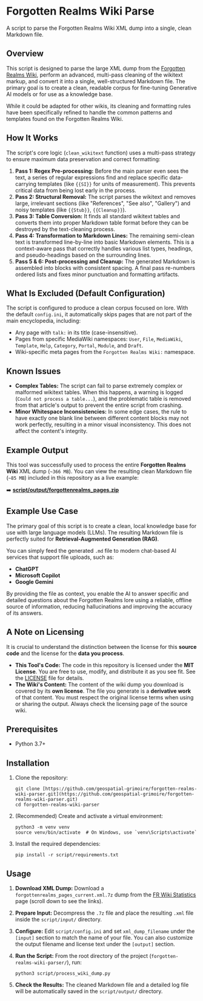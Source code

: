 # Forgotten Realms Wiki Parse

A script to parse the Forgotten Realms Wiki XML dump into a single, clean Markdown file.

## Overview

This script is designed to parse the large XML dump from the [Forgotten Realms Wiki](https://forgottenrealms.fandom.com), perform an advanced, multi-pass cleaning of the wikitext markup, and convert it into a single, well-structured Markdown file. The primary goal is to create a clean, readable corpus for fine-tuning Generative AI models or for use as a knowledge base.

While it could be adapted for other wikis, its cleaning and formatting rules have been specifically refined to handle the common patterns and templates found on the Forgotten Realms Wiki.

## How It Works

The script's core logic (`clean_wikitext` function) uses a multi-pass strategy to ensure maximum data preservation and correct formatting:

1.  **Pass 1: Regex Pre-processing:** Before the main parser even sees the text, a series of regular expressions find and replace specific data-carrying templates (like `{{SI}}` for units of measurement). This prevents critical data from being lost early in the process.
2.  **Pass 2: Structural Removal:** The script parses the wikitext and removes large, irrelevant sections (like "References", "See also", "Gallery") and noisy templates (like `{{Stub}}`, `{{Cleanup}}`).
3.  **Pass 3: Table Conversion:** It finds all standard wikitext tables and converts them into proper Markdown table format before they can be destroyed by the text-cleaning process.
4.  **Pass 4: Transformation to Markdown Lines:** The remaining semi-clean text is transformed line-by-line into basic Markdown elements. This is a context-aware pass that correctly handles various list types, headings, and pseudo-headings based on the surrounding lines.
5.  **Pass 5 & 6: Post-processing and Cleanup:** The generated Markdown is assembled into blocks with consistent spacing. A final pass re-numbers ordered lists and fixes minor punctuation and formatting artifacts.

## What Is Excluded (Default Configuration)

The script is configured to produce a clean corpus focused on lore. With the default `config.ini`, it automatically skips pages that are not part of the main encyclopedia, including:

- Any page with `talk:` in its title (case-insensitive).
- Pages from specific MediaWiki namespaces: `User`, `File`, `MediaWiki`, `Template`, `Help`, `Category`, `Portal`, `Module`, and `Draft`.
- Wiki-specific meta pages from the `Forgotten Realms Wiki:` namespace.

## Known Issues

-   **Complex Tables:** The script can fail to parse extremely complex or malformed wikitext tables. When this happens, a warning is logged (`Could not process a table...`), and the problematic table is removed from that article's output to prevent the entire script from crashing.
-   **Minor Whitespace Inconsistencies:** In some edge cases, the rule to have exactly one blank line between different content blocks may not work perfectly, resulting in a minor visual inconsistency. This does not affect the content's integrity.

## Example Output

This tool was successfully used to process the entire **Forgotten Realms Wiki** XML dump (`~366 MB`). You can view the resulting clean Markdown file (`~85 MB`) included in this repository as a live example:

➡️ **[script/output/forgottenrealms_pages.zip](script/output/forgottenrealms_pages.zip)**

## Example Use Case

The primary goal of this script is to create a clean, local knowledge base for use with large language models (LLMs). The resulting Markdown file is perfectly suited for **Retrieval-Augmented Generation (RAG)**.

You can simply feed the generated `.md` file to modern chat-based AI services that support file uploads, such as:

- **ChatGPT**
- **Microsoft Copilot**
- **Google Gemini**

By providing the file as context, you enable the AI to answer specific and detailed questions about the Forgotten Realms lore using a reliable, offline source of information, reducing hallucinations and improving the accuracy of its answers.

## A Note on Licensing

It is crucial to understand the distinction between the license for this **source code** and the license for the **data you process**.

- **This Tool's Code:** The code in this repository is licensed under the **MIT License**. You are free to use, modify, and distribute it as you see fit. See the [LICENSE](LICENSE) file for details.
- **The Wiki's Content:** The content of the wiki dump you download is covered by its **own license**. The file you generate is a **derivative work** of that content. You must respect the original license terms when using or sharing the output. Always check the licensing page of the source wiki.

## Prerequisites

-   Python 3.7+

## Installation

1.  Clone the repository:
    ```shell
    git clone [https://github.com/geospatial-grimoire/forgotten-realms-wiki-parser.git](https://github.com/geospatial-grimoire/forgotten-realms-wiki-parser.git)
    cd forgotten-realms-wiki-parser
    ```

2.  (Recommended) Create and activate a virtual environment:
    ```shell
    python3 -m venv venv
    source venv/bin/activate  # On Windows, use `venv\Scripts\activate`
    ```

3.  Install the required dependencies:
    ```shell
    pip install -r script/requirements.txt
    ```

## Usage

1.  **Download XML Dump:** Download a `forgottenrealms_pages_current.xml.7z` dump from the [FR Wiki Statistics](https://forgottenrealms.fandom.com/wiki/Special:Statistics) page (scroll down to see the links).

2.  **Prepare Input:** Decompress the `.7z` file and place the resulting `.xml` file inside the `script/input/` directory.

3.  **Configure:** Edit `script/config.ini` and set `xml_dump_filename` under the `[input]` section to match the name of your file. You can also customize the output filename and license text under the `[output]` section.


4.  **Run the Script:** From the root directory of the project (`forgotten-realms-wiki-parser/`), run:
    ```shell
    python3 script/process_wiki_dump.py
    ```

5.  **Check the Results:** The cleaned Markdown file and a detailed log file will be automatically saved in the `script/output/` directory.